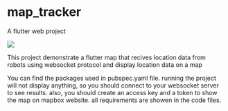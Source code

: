 # map_tracker

A flutter web project

 <img src="./assets\images\gif_map.gif"/>

 This project demonstrate a flutter map that recives location data from robots using websocket protocol and display location data on a map 

You can find the packages used in pubspec.yaml file.
running the project will not display anything, so you should connect to your websocket server to see results. 
also, you should create an access key and a token to show the map on mapbox website. all requirements are showen in the code files. 

